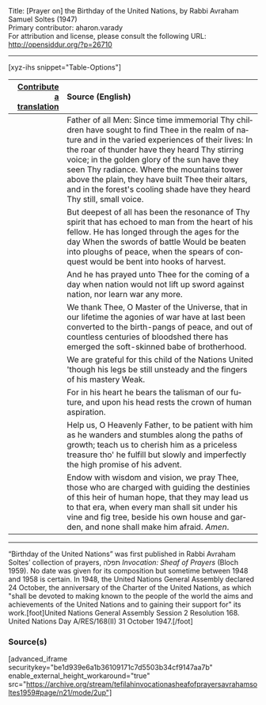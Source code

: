 <html>
<head></head>
<body>
Title: [Prayer on] the Birthday of the United Nations, by Rabbi Avraham Samuel Soltes (1947)<br />
Primary contributor: aharon.varady<br />
For attribution and license, please consult the following URL: <a href="http://opensiddur.org/?p=26710">http://opensiddur.org/?p=26710</a>
<p />
<hr />

[xyz-ihs snippet="Table-Options"]<table style="margin-left: auto; margin-right: auto;" class="draggable">
<thead><tr><th id="x" style="text-align: right;"><a href="/translate/" target="_blank" rel="noopener">Contribute a translation</a></th><th style="text-align: left;">Source (English)</th></tr></thead>
<tbody>
<tr><td style="vertical-align:top;">
<div class="liturgy" lang="he">

</span></div></td>
 
<td style="vertical-align:top;">
<div class="english" lang="en">
Father of all Men:
Since time immemorial
Thy children
have sought
to find Thee
in the realm of nature
and in the varied experiences of their
lives:
In the roar of thunder
have they heard Thy stirring voice;
in the golden glory of the sun
have they seen Thy radiance.
Where the mountains tower
above the plain,
they have built Thee
their altars,
and in the forest's cooling shade
have they heard
Thy still, small voice.
</div></td></tr>


<tr><td style="vertical-align:top;">
<div class="liturgy" lang="he">

</span></div></td>
 
<td style="vertical-align:top;">
<div class="english" lang="en">
But
deepest of all
has been
the resonance of Thy spirit
that has echoed to man
from the heart of his fellow.
He has longed
through the ages
for the day
When the swords of battle
Would be beaten
into ploughs of peace,
when the spears of conquest
would be bent
into hooks of harvest.
</div></td></tr>


<tr><td style="vertical-align:top;">
<div class="liturgy" lang="he">

</span></div></td>
 
<td style="vertical-align:top;">
<div class="english" lang="en">
And he has prayed unto Thee
for the coming of a day
when
nation would not lift up sword
against nation,
nor learn war any more.
</div></td></tr>


<tr><td style="vertical-align:top;">
<div class="liturgy" lang="he">

</span></div></td>
 
<td style="vertical-align:top;">
<div class="english" lang="en">
We thank Thee,
O Master of the Universe,
that
in our lifetime
the agonies of war
have
at last
been converted
to the birth-pangs of peace,
and
out of countless centuries
of bloodshed
there has emerged
the soft-skinned babe
of brotherhood.
</div></td></tr>


<tr><td style="vertical-align:top;">
<div class="liturgy" lang="he">

</span></div></td>
 
<td style="vertical-align:top;">
<div class="english" lang="en">
We are grateful
for this child
of the Nations United
'though his legs
be still unsteady
and the fingers of his mastery
Weak. 
</div></td></tr>


<tr><td style="vertical-align:top;">
<div class="liturgy" lang="he">

</span></div></td>
 
<td style="vertical-align:top;">
<div class="english" lang="en">
For
in his heart
he bears
the talisman of our future,
and
upon his head
rests
the crown of human aspiration.
</div></td></tr>


<tr><td style="vertical-align:top;">
<div class="liturgy" lang="he">

</span></div></td>
 
<td style="vertical-align:top;">
<div class="english" lang="en">
Help us,
O Heavenly Father,
to be patient with him
as he wanders
and stumbles
along the paths of growth;
teach us
to cherish him
as a priceless treasure
tho' he fulfill
but slowly
and imperfectly
the high promise of his advent.
</div></td></tr>


<tr><td style="vertical-align:top;">
<div class="liturgy" lang="he">

</span></div></td>
 
<td style="vertical-align:top;">
<div class="english" lang="en">
Endow with wisdom and vision,
we pray Thee,
those who are charged
with guiding the destinies
of this
heir of human hope,
that they may lead us
to that era,
when every man
shall sit under his vine and fig tree,
beside his own house and garden,
and none shall make him afraid.
<em>Amen</em>.
</div></td></tr>
</tbody></table>

<hr />

“Birthday of the United Nations” was first published in Rabbi Avraham Soltes’ collection of prayers, תפלה <em>Invocation: Sheaf of Prayers</em> (Bloch 1959). No date was given for its composition but sometime between 1948 and 1958 is certain. In 1948, the United Nations General Assembly declared 24 October, the anniversary of the Charter of the United Nations, as which "shall be devoted to making known to the people of the world the aims and achievements of the United Nations and to gaining their support for" its work.[foot]United Nations General Assembly Session 2 Resolution 168. United Nations Day A/RES/168(II) 31 October 1947.[/foot]

<h3>Source(s)</h3>

[advanced_iframe securitykey="be1d939e6a1b36109171c7d5503b34cf9147aa7b" enable_external_height_workaround="true" src="https://archive.org/stream/tefilahinvocationasheafofprayersavrahamsoltes1959#page/n21/mode/2up"]
</body>
</html>